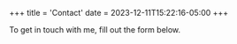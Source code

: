 +++
title = 'Contact'
date = 2023-12-11T15:22:16-05:00
+++

To get in touch with me, fill out the form below.